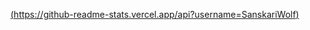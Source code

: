 [(https://github-readme-stats.vercel.app/api?username=SanskariWolf)](https://github.com/anuraghazra/github-readme-stats)
